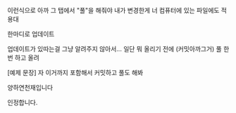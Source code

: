 이런식으로 아까 그 탭에서 "풀"을 해줘야 내가 변경한게 너 컴퓨터에 있는 파일에도 적용대

한마디로 업데이트

업데이트가 있따는걸 그냥 알려주지 않아서... 일단 뭐 올리기 전에 (커밋아까그거) 풀 한 번 하고 올려

[예제 문장] 자 이거까지 포함해서 커밋하고 풀도 해봐

양하연천재입니다

인정합니다.